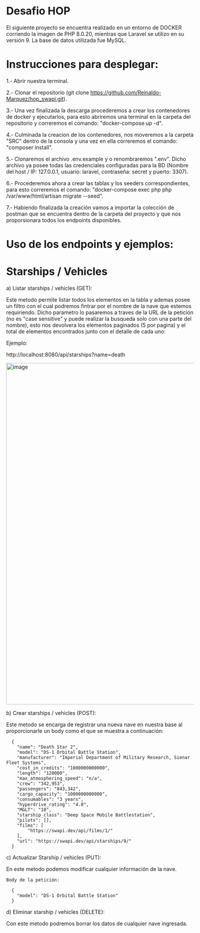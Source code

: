 # Desafio HOP

El siguiente proyecto se encuentra realizado en un entorno de DOCKER corriendo la imagen de PHP 8.0.20, mientras que Laravel se utilizo en su versión 9. La base de datos utilizada fue MySQL.

# Instrucciones para desplegar:

1.- Abrir nuestra terminal.

2.- Clonar el repositorio (git clone https://github.com/Reinaldo-Marquez/hop_swapi.git).

3.- Una vez finalizada la descarga procederemos a crear los contenedores de docker y ejecutarlos, para esto abriremos una terminal en la carpeta del repositorio y correremos el comando: "docker-compose up -d".

4.- Culminada la creacion de los contenedores, nos moveremos a la carpeta "SRC" dentro de la consola y una vez en ella correremos el comando: "composer install".

5.- Clonaremos el archivo .env.example y o renombraremos ".env". Dicho archivo ya posee todas las credenciales configuradas para la BD (Nombre del host / IP: 127.0.0.1, usuario: laravel, contraseña: secret y puerto: 3307).

6.- Procederemos ahora a crear las tablas y los seeders correspondientes, para esto correremos el comando: "docker-compose exec php php /var/www/html/artisan migrate --seed".

7.- Habiendo finalizada la creación vamos a importar la colección de postman que se encuentra dentro de la carpeta del proyecto y que nos proporsionara todos los endpoints disponibles.

# Uso de los endpoints y ejemplos:

# Starships / Vehicles

a) Listar starships / vehicles (GET): 

  Este metodo permite listar todos los elementos en la tabla y ademas posee un filtro con el cual podremos fintrar por el nombre de la nave que estemos requiriendo. Dicho parametro lo pasaremos a traves de la URL de la petición (no es "case sensitive" y puede realizar la busqueda solo con una parte del nombre), esto nos devolvera los elementos paginados (5 por pagina) y el total de elementos encontrados junto con el detalle de cada uno:
  
 Ejemplo:
 
 http://localhost:8080/api/starships?name=death
 
 <img width="915" alt="image" src="https://user-images.githubusercontent.com/49925569/177454328-9306a429-84cb-4d77-9f9f-10218301c87c.png">

b) Crear starships / vehicles (POST):
  
  Este metodo se encarga de registrar una nueva nave en nuestra base al proporcionarle un body como el que se muestra a continuación:
  
      {
        "name": "Death Star 2",
        "model": "DS-1 Orbital Battle Station",
        "manufacturer": "Imperial Department of Military Research, Sienar Fleet Systems",
        "cost_in_credits": "1000000000000",
        "length": "120000",
        "max_atmosphering_speed": "n/a",
        "crew": "342,953",
        "passengers": "843,342",
        "cargo_capacity": "1000000000000",
        "consumables": "3 years",
        "hyperdrive_rating": "4.0",
        "MGLT": "10",
        "starship_class": "Deep Space Mobile Battlestation",
        "pilots": [],
        "films": [
            "https://swapi.dev/api/films/1/"
        ],
        "url": "https://swapi.dev/api/starships/9/"
      }
      
c) Actualizar Starship / vehicles (PUT):

  En este metodo podemos modificar cualquier información de la nave.

    Body de la petición:

      {
        "model": "DS-1 Orbital Battle Station"
      }
      
d) Eliminar starship / vehicles (DELETE):

  Con este metodo podremos borrar los datos de cualquier nave ingresada.
